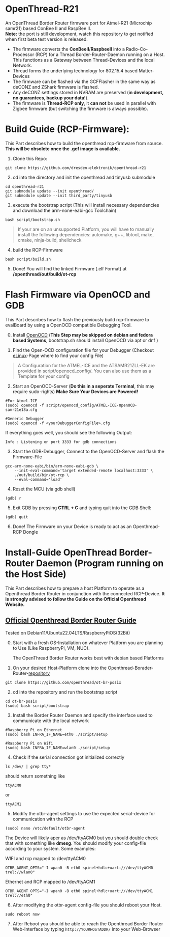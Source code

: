 # OpenThread-R21


An OpenThread Border Router firmware port for Atmel-R21 (Microchip samr21) based ConBee II and RaspBee II.  
**Note:** the port is still development, watch this repository to get notified when first beta test version is released.

* The firmware converts the **ConBeeII**/**RaspbeeII** into a Radio-Co-Processor (RCP) for a Thread Border-Router-Daemon running on a Host. This functions as a Gateway between Thread-Devices and the local Network.
* Thread forms the underlying technology for 802.15.4 based Matter-Devices 
* The firmware can be flashed via the GCFFlasher in the same way as deCONZ and ZShark firmware is flashed.
* Any deCONZ settings stored in NVRAM are preserved (**in development, no guarantees, backup your data!**).
* The firmware is **Thread-RCP only**, it **can not** be used in parallel with Zigbee firmware (but switching the firmware is always possible).


# Build Guide (RCP-Firmware):

This Part describes how to build the openthread rcp-firmware from source. **This will be obsolete once the .gcf image is available.**


1. Clone this Repo:
```console
git clone https://github.com/dresden-elektronik/openthread-r21
```

2. cd into the directory and init the openthread and tinyusb submodule
```console
cd openthread-r21
git submodule update --init openthread/
git submodule update --init third_party/tinyusb
```

3. execute the bootstrap script (This will install necessary dependencies and download the arm-none-eabi-gcc Toolchain)
```console
bash script/bootstrap.sh
```
> If your are on an unsupported Platform, you will have to manually install the following dependencies: 
> automake, g++, libtool, make, cmake, ninja-build, shellcheck 

4. build the RCP-Firmware
```console
bash script/build.sh
```

5. Done! You will find the linked Firmware (.elf Format) at **/openthread/out/build/ot-rcp**


# Flash Firmware via OpenOCD and GDB

This Part describes how to flash the previously build rcp-firmware to evalBoard by using a OpenOCD compatible Debugging Tool.


0. Install [OpenOCD](https://openocd.org/) (**This Step may be skipped on debian and fedora based Systems**, bootstrap.sh should install OpenOCD via apt or dnf )

1. Find the Open-OCD configuration file for your Debugger (Checkout [eLinux](https://elinux.org/OpenOCD_Config_File_Paths)-Page where to find your config File)
> A Configuration for the ATMEL-ICE and the ATSAMR21ZLL-EK are provided in script/openocd_config/. You can also use them as a Template for your config

2. Start an OpenOCD-Server (**Do this in a seperate Terminal**, this may require sudo-rights)
    **Make Sure Your Devices are Powered!** 
```console
#For Atmel-ICE
(sudo) openocd -f script/openocd_config/ATMEL-ICE-OpenOCD-samr21e18a.cfg

#Generic Debugger
(sudo) openocd -f <yourDebuggerConfigFile>.cfg
```
If everything goes well, you should see the following Output:
```console
Info : Listening on port 3333 for gdb connections
```
3. Start the GDB-Debugger, Connect to the OpenOCD-Server and flash the Firmware-File

```console
gcc-arm-none-eabi/bin/arm-none-eabi-gdb \
    --init-eval-command='target extended-remote localhost:3333' \
    ./out/build/bin/ot-rcp \
    --eval-command='load'
```

4. Reset the MCU (via gdb shell)
```console
(gdb) r
```

5. Exit GDB by pressing **CTRL + C** and typing quit into the GDB Shell:
```console
(gdb) quit
```

6. Done! The Firmware on your Device is ready to act as an Openthread-RCP Dongle


# Install-Guide OpenThread Border-Router Daemon (Program running on the Host Side)

This Part describes how to prepare a host Platform to operate as a Openthread Border Router in conjunction with the connected RCP-Device.
**It is strongly advised to follow the Guide on the Official Openthread Website.**  
## [Official Openthread Border Router Guide](https://openthread.io/guides/border-router)
Tested on Debian11/Ubuntu22.04LTS/RaspberryPiOS(32Bit)

0. Start with a fresh OS-Installation on whatever Platform you are planning to Use (Like RaspberryPi, VM, NUC). 

    The OpenThread Border Router works best with debian based Platforms

1. On your desired Host-Platform clone into the Openthread-Borader-Router-[repository](https://github.com/openthread/ot-br-posix)

```console
git clone https://github.com/openthread/ot-br-posix
```

2. cd into the repository and run the bootstrap script

```console
cd ot-br-posix
(sudo) bash script/bootstrap
```

3. Install the Border Router Daemon and specify the interface used to communicate with the local network
```console
#Raspberry Pi on Ethernet
(sudo) bash INFRA_IF_NAME=eth0 ./script/setup

#Raspberry Pi on Wifi
(sudo) bash INFRA_IF_NAME=wlan0 ./script/setup
```
4. Check if the serial connection got initialized correctly
```console
ls /dev/ | grep tty*
```
should return something like 
```console
ttyACM0
```
or
```console
ttyACM1
```

5. Modify the otbr-agent settings to use the expected serial-device for communication with the RCP
```console
(sudo) nano /etc/default/otbr-agent
```

The Device will likely aper as /dev/ttyACM0 but you should double check that with something like **dmesg**.
You should modify your config-file according to your system. Some examples:

WIFI and rcp mapped to /dev/ttyACM0
```console
OTBR_AGENT_OPTS="-I wpan0 -B eth0 spinel+hdlc+uart:///dev/ttyACM0 trel://wlan0"
```

Ethernet and RCP mapped to /dev/ttyACM1
```console
OTBR_AGENT_OPTS="-I wpan0 -B eth0 spinel+hdlc+uart:///dev/ttyACM1 trel://eth0"
```

6. After modifying the otbr-agent config-file you should reboot your Host.
```console
sudo reboot now
```
    
7. After Reboot you should be able to reach the Openthread Border Router Web-Interface by typing 
    `http://YOURHOSTADDR/`
    into your Web-Browser

